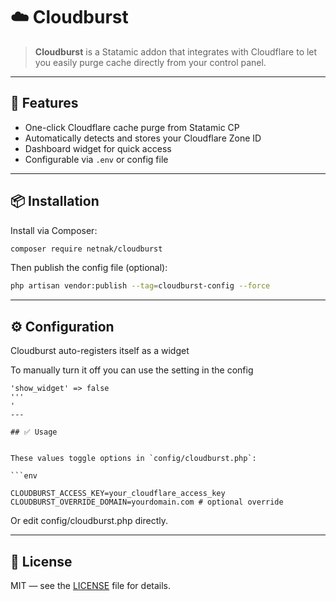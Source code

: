 # ☁️ Cloudburst

> **Cloudburst** is a Statamic addon that integrates with Cloudflare to let you easily purge cache directly from your control panel.

---

## 🚀 Features

- One-click Cloudflare cache purge from Statamic CP  
- Automatically detects and stores your Cloudflare Zone ID  
- Dashboard widget for quick access  
- Configurable via `.env` or config file

---

## 📦 Installation

Install via Composer:

```bash
composer require netnak/cloudburst
```

Then publish the config file (optional):

```bash
php artisan vendor:publish --tag=cloudburst-config --force
```

---

## ⚙️ Configuration

Cloudburst auto-registers itself as a widget

To manually turn it off you can use the setting in the config


```pjp
'show_widget' => false
'''
'
---

## ✅ Usage


These values toggle options in `config/cloudburst.php`:

```env

CLOUDBURST_ACCESS_KEY=your_cloudflare_access_key
CLOUDBURST_OVERRIDE_DOMAIN=yourdomain.com # optional override

```
Or edit config/cloudburst.php directly.

---

## 🪪 License

MIT — see the [LICENSE](LICENSE) file for details.
